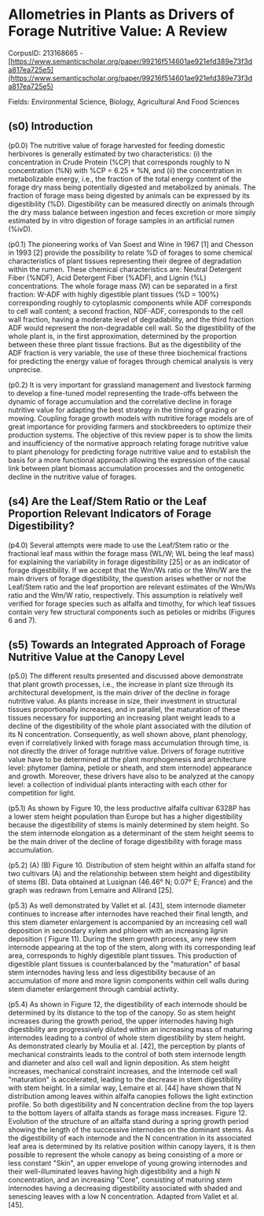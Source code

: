 # Allometries in Plants as Drivers of Forage Nutritive Value: A Review

CorpusID: 213168665 - [https://www.semanticscholar.org/paper/99216f514601ae921efd389e73f3da817ea725e5](https://www.semanticscholar.org/paper/99216f514601ae921efd389e73f3da817ea725e5)

Fields: Environmental Science, Biology, Agricultural And Food Sciences

## (s0) Introduction
(p0.0) The nutritive value of forage harvested for feeding domestic herbivores is generally estimated by two characteristics: (i) the concentration in Crude Protein (%CP) that corresponds roughly to N concentration (%N) with %CP = 6.25 × %N, and (ii) the concentration in metabolizable energy, i.e., the fraction of the total energy content of the forage dry mass being potentially digested and metabolized by animals. The fraction of forage mass being digested by animals can be expressed by its digestibility (%D). Digestibility can be measured directly on animals through the dry mass balance between ingestion and feces excretion or more simply estimated by in vitro digestion of forage samples in an artificial rumen (%ivD).

(p0.1) The pioneering works of Van Soest and Wine in 1967 [1] and Chesson in 1993 [2] provide the possibility to relate %D of forages to some chemical characteristics of plant tissues representing their degree of degradation within the rumen. These chemical characteristics are: Neutral Detergent Fiber (%NDF), Acid Detergent Fiber (%ADF), and Lignin (%L) concentrations. The whole forage mass (W) can be separated in a first fraction: W-ADF with highly digestible plant tissues (%D = 100%) corresponding roughly to cytoplasmic components while ADF corresponds to cell wall content; a second fraction, NDF-ADF, corresponds to the cell wall fraction, having a moderate level of degradability, and the third fraction ADF would represent the non-degradable cell wall. So the digestibility of the whole plant is, in the first approximation, determined by the proportion between these three plant tissue fractions. But as the digestibility of the ADF fraction is very variable, the use of these three biochemical fractions for predicting the energy value of forages through chemical analysis is very unprecise.

(p0.2) It is very important for grassland management and livestock farming to develop a fine-tuned model representing the trade-offs between the dynamic of forage accumulation and the correlative decline in forage nutritive value for adapting the best strategy in the timing of grazing or mowing. Coupling forage growth models with nutritive forage models are of great importance for providing farmers and stockbreeders to optimize their production systems. The objective of this review paper is to show the limits and insufficiency of the normative approach relating forage nutritive value to plant phenology for predicting forage nutritive value and to establish the basis for a more functional approach allowing the expression of the causal link between plant biomass accumulation processes and the ontogenetic decline in the nutritive value of forages.
## (s4) Are the Leaf/Stem Ratio or the Leaf Proportion Relevant Indicators of Forage Digestibility?
(p4.0) Several attempts were made to use the Leaf/Stem ratio or the fractional leaf mass within the forage mass (WL/W; WL being the leaf mass) for explaining the variability in forage digestibility [25] or as an indicator of forage digestibility. If we accept that the Wm/Ws ratio or the Wm/W are the main drivers of forage digestibility, the question arises whether or not the Leaf/Stem ratio and the leaf proportion are relevant estimates of the Wm/Ws ratio and the Wm/W ratio, respectively. This assumption is relatively well verified for forage species such as alfalfa and timothy, for which leaf tissues contain very few structural components such as petioles or midribs (Figures 6 and 7).
## (s5) Towards an Integrated Approach of Forage Nutritive Value at the Canopy Level
(p5.0) The different results presented and discussed above demonstrate that plant growth processes, i.e., the increase in plant size through its architectural development, is the main driver of the decline in forage nutritive value. As plants increase in size, their investment in structural tissues proportionally increases, and in parallel, the maturation of these tissues necessary for supporting an increasing plant weight leads to a decline of the digestibility of the whole plant associated with the dilution of its N concentration. Consequently, as well shown above, plant phenology, even if correlatively linked with forage mass accumulation through time, is not directly the driver of forage nutritive value. Drivers of forage nutritive value have to be determined at the plant morphogenesis and architecture level: phytomer (lamina, petiole or sheath, and stem internode) appearance and growth. Moreover, these drivers have also to be analyzed at the canopy level: a collection of individual plants interacting with each other for competition for light.

(p5.1) As shown by Figure 10, the less productive alfalfa cultivar 6328P has a lower stem height population than Europe but has a higher digestibility because the digestibility of stems is mainly determined by stem height. So the stem internode elongation as a determinant of the stem height seems to be the main driver of the decline of forage digestibility with forage mass accumulation.

(p5.2) (A) (B) Figure 10. Distribution of stem height within an alfalfa stand for two cultivars (A) and the relationship between stem height and digestibility of stems (B). Data obtained at Lusignan (46.46° N; 0.07° E; France) and the graph was redrawn from Lemaire and Allirand [25].

(p5.3) As well demonstrated by Vallet et al. [43], stem internode diameter continues to increase after internodes have reached their final length, and this stem diameter enlargement is accompanied by an increasing cell wall deposition in secondary xylem and phloem with an increasing lignin deposition ( Figure 11). During the stem growth process, any new stem internode appearing at the top of the stem, along with its corresponding leaf area, corresponds to highly digestible plant tissues. This production of digestible plant tissues is counterbalanced by the "maturation" of basal stem internodes having less and less digestibility because of an accumulation of more and more lignin components within cell walls during stem diameter enlargement through cambial activity.

(p5.4) As shown in Figure 12, the digestibility of each internode should be determined by its distance to the top of the canopy. So as stem height increases during the growth period, the upper internodes having high digestibility are progressively diluted within an increasing mass of maturing internodes leading to a control of whole stem digestibility by stem height. As demonstrated clearly by Moulia et al. [42], the perception by plants of mechanical constraints leads to the control of both stem internode length and diameter and also cell wall and lignin deposition. As stem height increases, mechanical constraint increases, and the internode cell wall "maturation" is accelerated, leading to the decrease in stem digestibility with stem height. In a similar way, Lemaire et al. [44] have shown that N distribution among leaves within alfalfa canopies follows the light extinction profile. So both digestibility and N concentration decline from the top layers to the bottom layers of alfalfa stands as forage mass increases. Figure 12. Evolution of the structure of an alfalfa stand during a spring growth period showing the length of the successive internodes on the dominant stems. As the digestibility of each internode and the N concentration in its associated leaf area is determined by its relative position within canopy layers, it is then possible to represent the whole canopy as being consisting of a more or less constant "Skin", an upper envelope of young growing internodes and their well-illuminated leaves having high digestibility and a high N concentration, and an increasing "Core", consisting of maturing stem internodes having a decreasing digestibility associated with shaded and senescing leaves with a low N concentration. Adapted from Vallet et al. [45].
